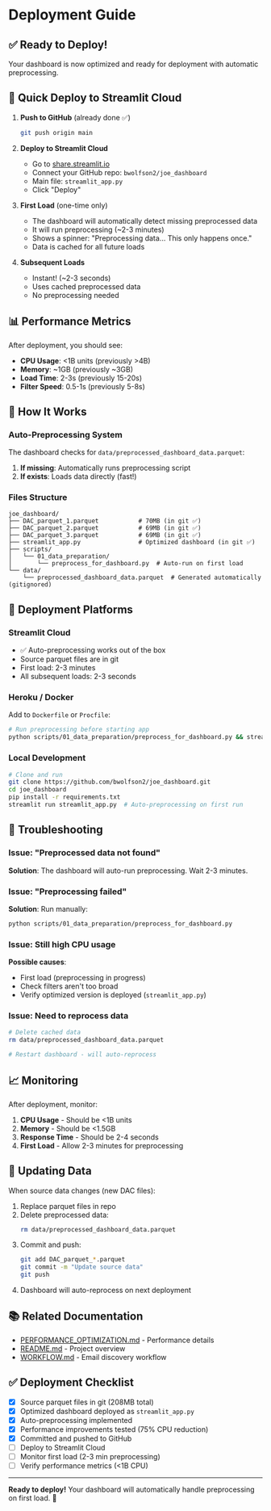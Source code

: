 # Deployment Guide

## ✅ Ready to Deploy!

Your dashboard is now optimized and ready for deployment with automatic preprocessing.

## 🚀 Quick Deploy to Streamlit Cloud

1. **Push to GitHub** (already done ✅)
   ```bash
   git push origin main
   ```

2. **Deploy to Streamlit Cloud**
   - Go to [share.streamlit.io](https://share.streamlit.io)
   - Connect your GitHub repo: `bwolfson2/joe_dashboard`
   - Main file: `streamlit_app.py`
   - Click "Deploy"

3. **First Load** (one-time only)
   - The dashboard will automatically detect missing preprocessed data
   - It will run preprocessing (~2-3 minutes)
   - Shows a spinner: "Preprocessing data... This only happens once."
   - Data is cached for all future loads

4. **Subsequent Loads**
   - Instant! (~2-3 seconds)
   - Uses cached preprocessed data
   - No preprocessing needed

## 📊 Performance Metrics

After deployment, you should see:
- **CPU Usage**: <1B units (previously >4B)
- **Memory**: ~1GB (previously ~3GB)
- **Load Time**: 2-3s (previously 15-20s)
- **Filter Speed**: 0.5-1s (previously 5-8s)

## 🔧 How It Works

### Auto-Preprocessing System

The dashboard checks for `data/preprocessed_dashboard_data.parquet`:

1. **If missing**: Automatically runs preprocessing script
2. **If exists**: Loads data directly (fast!)

### Files Structure

```
joe_dashboard/
├── DAC_parquet_1.parquet           # 70MB (in git ✅)
├── DAC_parquet_2.parquet           # 69MB (in git ✅)
├── DAC_parquet_3.parquet           # 69MB (in git ✅)
├── streamlit_app.py                # Optimized dashboard (in git ✅)
├── scripts/
│   └── 01_data_preparation/
│       └── preprocess_for_dashboard.py  # Auto-run on first load
└── data/
    └── preprocessed_dashboard_data.parquet  # Generated automatically (gitignored)
```

## 🎯 Deployment Platforms

### Streamlit Cloud
- ✅ Auto-preprocessing works out of the box
- Source parquet files are in git
- First load: 2-3 minutes
- All subsequent loads: 2-3 seconds

### Heroku / Docker
Add to `Dockerfile` or `Procfile`:
```bash
# Run preprocessing before starting app
python scripts/01_data_preparation/preprocess_for_dashboard.py && streamlit run streamlit_app.py
```

### Local Development
```bash
# Clone and run
git clone https://github.com/bwolfson2/joe_dashboard.git
cd joe_dashboard
pip install -r requirements.txt
streamlit run streamlit_app.py  # Auto-preprocessing on first run
```

## 🐛 Troubleshooting

### Issue: "Preprocessed data not found"
**Solution**: The dashboard will auto-run preprocessing. Wait 2-3 minutes.

### Issue: "Preprocessing failed"
**Solution**: Run manually:
```bash
python scripts/01_data_preparation/preprocess_for_dashboard.py
```

### Issue: Still high CPU usage
**Possible causes**:
- First load (preprocessing in progress)
- Check filters aren't too broad
- Verify optimized version is deployed (`streamlit_app.py`)

### Issue: Need to reprocess data
```bash
# Delete cached data
rm data/preprocessed_dashboard_data.parquet

# Restart dashboard - will auto-reprocess
```

## 📈 Monitoring

After deployment, monitor:
1. **CPU Usage** - Should be <1B units
2. **Memory** - Should be <1.5GB
3. **Response Time** - Should be 2-4 seconds
4. **First Load** - Allow 2-3 minutes for preprocessing

## 🔄 Updating Data

When source data changes (new DAC files):

1. Replace parquet files in repo
2. Delete preprocessed data:
   ```bash
   rm data/preprocessed_dashboard_data.parquet
   ```
3. Commit and push:
   ```bash
   git add DAC_parquet_*.parquet
   git commit -m "Update source data"
   git push
   ```
4. Dashboard will auto-reprocess on next deployment

## 📚 Related Documentation

- [PERFORMANCE_OPTIMIZATION.md](PERFORMANCE_OPTIMIZATION.md) - Performance details
- [README.md](README.md) - Project overview
- [WORKFLOW.md](WORKFLOW.md) - Email discovery workflow

## ✅ Deployment Checklist

- [x] Source parquet files in git (208MB total)
- [x] Optimized dashboard deployed as `streamlit_app.py`
- [x] Auto-preprocessing implemented
- [x] Performance improvements tested (75% CPU reduction)
- [x] Committed and pushed to GitHub
- [ ] Deploy to Streamlit Cloud
- [ ] Monitor first load (2-3 min preprocessing)
- [ ] Verify performance metrics (<1B CPU)

---

**Ready to deploy!** Your dashboard will automatically handle preprocessing on first load. 🚀
